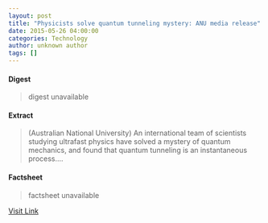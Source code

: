 ```yaml
---
layout: post
title: "Physicists solve quantum tunneling mystery: ANU media release"
date: 2015-05-26 04:00:00
categories: Technology
author: unknown author
tags: []
---
```



#### Digest
>digest unavailable

#### Extract
>(Australian National University) An international team of scientists studying ultrafast physics have solved a mystery of quantum mechanics, and found that quantum tunneling is an instantaneous process....

#### Factsheet
>factsheet unavailable

[Visit Link](http://www.eurekalert.org/pub_releases/2015-05/anu-psq052615.php)


